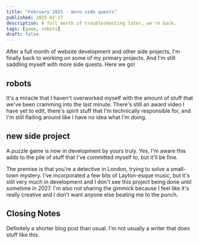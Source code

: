 ```yaml
---
title: "February 2025 - more side quests"
published: 2025-02-17
description: A full month of troubleshooting later, we're back.
tags: [game, robots]
draft: false
---
```

After a full month of website development and other side projects, I'm finally back to working on some of my primary projects. And I'm still saddling myself with more side quests. Here we go!

## robots
It's a miracle that I haven't overworked myself with the amount of stuff that we've been cramming into the last minute. There's still an award video I have yet to edit, there's spirit stuff that I'm technically responsible for, and I'm still flailing around like I have no idea what I'm doing.

## new side project
A puzzle game is now in development by yours truly. Yes, I'm aware this adds to the pile of stuff that I've committed myself to, but it'll be fine.

The premise is that you're a detective in London, trying to solve a small-town mystery. I've incorporated a few bits of Layton-esque music, but it's still very much in development and I don't see this project being done until sometime in 2027. I'm also not sharing the gimmick because I feel like it's really creative and I don't want anyone else beating me to the punch.

## Closing Notes

Definitely a shorter blog post than usual. I'm not usually a writer that does stuff like this.
